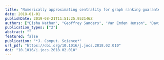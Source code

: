 ```yaml
---
title: "Numerically approximating centrality for graph ranking guarantees"
date: 2018-01-01
publishDate: 2019-08-21T11:51:25.952146Z
authors: ["Eisha Nathan", "Geoffrey Sanders", "Van Emden Henson", "David A. Bader"]
publication_types: ["2"]
abstract: ""
featured: false
publication: "*J. Comput. Science*"
url_pdf: "https://doi.org/10.1016/j.jocs.2018.02.010"
doi: "10.1016/j.jocs.2018.02.010"
---
```


